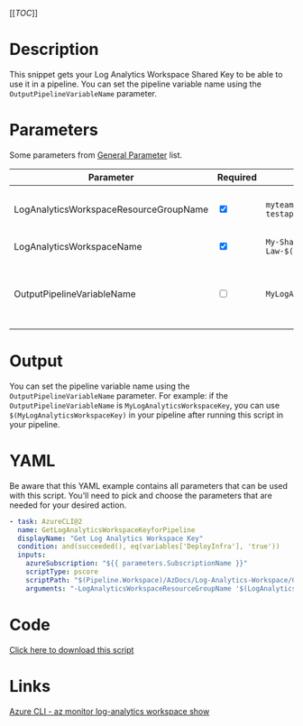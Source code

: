 [[_TOC_]]

# Description

This snippet gets your Log Analytics Workspace Shared Key to be able to use it in a pipeline. You can set the pipeline variable name using the `OutputPipelineVariableName` parameter.

# Parameters

Some parameters from [General Parameter](/Azure/Azure-CLI-Snippets) list.

| Parameter                              | Required                        | Example Value                               | Description                                                                                                                                          |
| -------------------------------------- | ------------------------------- | ------------------------------------------- | ---------------------------------------------------------------------------------------------------------------------------------------------------- |
| LogAnalyticsWorkspaceResourceGroupName | <input type="checkbox" checked> | `myteam-testapi-$(Release.EnvironmentName)` | The name of the resourcegroup where your Log Analytics Workspace resides in.                                                                         |
| LogAnalyticsWorkspaceName              | <input type="checkbox" checked> | `My-Shared-Law-$(Release.EnvironmentName)`  | The name of your Log Analytics Workspace.                                                                                                            |
| OutputPipelineVariableName             | <input type="checkbox">         | `MyLogAnalyticsWorkspaceKey`                | The name of the pipeline variable. This defaults to `LogAnalyticsWorkspaceKey` and can be used inside the pipeline as `$(LogAnalyticsWorkspaceKey)`. |

# Output

You can set the pipeline variable name using the `OutputPipelineVariableName` parameter. For example: if the `OutputPipelineVariableName` is `MyLogAnalyticsWorkspaceKey`, you can use `$(MyLogAnalyticsWorkspaceKey)` in your pipeline after running this script in your pipeline.

# YAML

Be aware that this YAML example contains all parameters that can be used with this script. You'll need to pick and choose the parameters that are needed for your desired action.

```yaml
- task: AzureCLI@2
  name: GetLogAnalyticsWorkspaceKeyforPipeline
  displayName: "Get Log Analytics Workspace Key"
  condition: and(succeeded(), eq(variables['DeployInfra'], 'true'))
  inputs:
    azureSubscription: "${{ parameters.SubscriptionName }}"
    scriptType: pscore
    scriptPath: "$(Pipeline.Workspace)/AzDocs/Log-Analytics-Workspace/Get-Log-Analytics-Workspace-Key-for-Pipeline.ps1"
    arguments: "-LogAnalyticsWorkspaceResourceGroupName '$(LogAnalyticsWorkspaceResourceGroupName)' -LogAnalyticsWorkspaceName '$(LogAnalyticsWorkspaceName)' -OutputPipelineVariableName '$(OutputPipelineVariableName)'"
```

# Code

[Click here to download this script](../../../../src/Log-Analytics-Workspace/Get-Log-Analytics-Workspace-Key-for-Pipeline.ps1)

# Links

[Azure CLI - az monitor log-analytics workspace show](https://docs.microsoft.com/en-us/cli/azure/monitor/log-analytics/workspace?view=azure-cli-latest#az_monitor_log_analytics_workspace_show)
